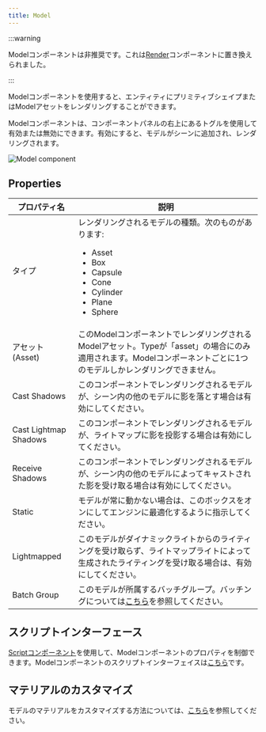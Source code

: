 ```yaml
---
title: Model
---
```


:::warning

Modelコンポーネントは非推奨です。これは[Render](/user-manual/scenes/components/render)コンポーネントに置き換えられました。

:::

Modelコンポーネントを使用すると、エンティティにプリミティブシェイプまたはModelアセットをレンダリングすることができます。

Modelコンポーネントは、コンポーネントパネルの右上にあるトグルを使用して有効または無効にできます。有効にすると、モデルがシーンに追加され、レンダリングされます。

![Model component](/images/user-manual/scenes/components/component-model.png)

## Properties

| プロパティ名              | 説明 |
|-----------------------|-------------|
| タイプ                  | レンダリングされるモデルの種類。次のものがあります:<ul><li>Asset</li><li>Box</li><li>Capsule</li><li>Cone</li><li>Cylinder</li><li>Plane</li><li>Sphere</li></ul> |
| アセット (Asset)                 | このModelコンポーネントでレンダリングされるModelアセット。Typeが「asset」の場合にのみ適用されます。Modelコンポーネントごとに1つのモデルしかレンダリングできません。 |
| Cast Shadows          | このコンポーネントでレンダリングされるモデルが、シーン内の他のモデルに影を落とす場合は有効にしてください。 |
| Cast Lightmap Shadows | このコンポーネントでレンダリングされるモデルが、ライトマップに影を投影する場合は有効にしてください。 |
| Receive Shadows       | このコンポーネントでレンダリングされるモデルが、シーン内の他のモデルによってキャストされた影を受け取る場合は有効にしてください。 |
| Static                | モデルが常に動かない場合は、このボックスをオンにしてエンジンに最適化するように指示してください。 |
| Lightmapped           | このモデルがダイナミックライトからのライティングを受け取らず、ライトマップライトによって生成されたライティングを受け取る場合は、有効にしてください。 |
| Batch Group           | このモデルが所属するバッチグループ。バッチングについては[こちら][5]を参照してください。 |

## スクリプトインターフェース

[Scriptコンポーネント][2]を使用して、Modelコンポーネントのプロパティを制御できます。Modelコンポーネントのスクリプトインターフェイスは[こちら][3]です。

## マテリアルのカスタマイズ

モデルのマテリアルをカスタマイズする方法については、[こちら][4]を参照してください。

[2]: /user-manual/scenes/components/script
[3]: https://api.playcanvas.com/classes/Engine.ModelComponent.html
[4]: /user-manual/assets/types/material/#assigning-materials
[5]: /user-manual/graphics/advanced-rendering/batching
